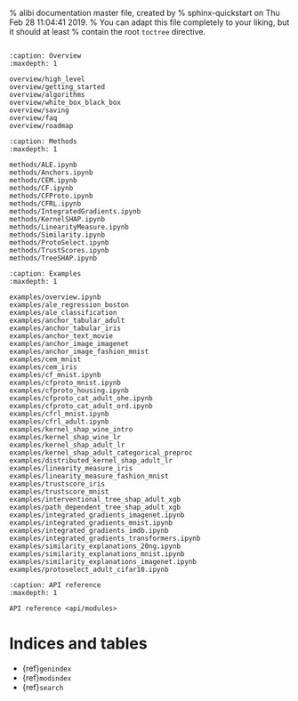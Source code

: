 % alibi documentation master file, created by
% sphinx-quickstart on Thu Feb 28 11:04:41 2019.
% You can adapt this file completely to your liking, but it should at least
% contain the root `toctree` directive.

```{include} landing.md
```

```{toctree}
:caption: Overview
:maxdepth: 1

overview/high_level
overview/getting_started
overview/algorithms
overview/white_box_black_box
overview/saving
overview/faq
overview/roadmap
```

```{toctree}
:caption: Methods
:maxdepth: 1

methods/ALE.ipynb
methods/Anchors.ipynb
methods/CEM.ipynb
methods/CF.ipynb
methods/CFProto.ipynb
methods/CFRL.ipynb
methods/IntegratedGradients.ipynb
methods/KernelSHAP.ipynb
methods/LinearityMeasure.ipynb
methods/Similarity.ipynb
methods/ProtoSelect.ipynb
methods/TrustScores.ipynb
methods/TreeSHAP.ipynb
```

```{toctree}
:caption: Examples
:maxdepth: 1

examples/overview.ipynb
examples/ale_regression_boston
examples/ale_classification
examples/anchor_tabular_adult
examples/anchor_tabular_iris
examples/anchor_text_movie
examples/anchor_image_imagenet
examples/anchor_image_fashion_mnist
examples/cem_mnist
examples/cem_iris
examples/cf_mnist.ipynb
examples/cfproto_mnist.ipynb
examples/cfproto_housing.ipynb
examples/cfproto_cat_adult_ohe.ipynb
examples/cfproto_cat_adult_ord.ipynb
examples/cfrl_mnist.ipynb
examples/cfrl_adult.ipynb
examples/kernel_shap_wine_intro
examples/kernel_shap_wine_lr
examples/kernel_shap_adult_lr
examples/kernel_shap_adult_categorical_preproc
examples/distributed_kernel_shap_adult_lr
examples/linearity_measure_iris
examples/linearity_measure_fashion_mnist
examples/trustscore_iris
examples/trustscore_mnist
examples/interventional_tree_shap_adult_xgb
examples/path_dependent_tree_shap_adult_xgb
examples/integrated_gradients_imagenet.ipynb
examples/integrated_gradients_mnist.ipynb
examples/integrated_gradients_imdb.ipynb
examples/integrated_gradients_transformers.ipynb
examples/similarity_explanations_20ng.ipynb
examples/similarity_explanations_mnist.ipynb
examples/similarity_explanations_imagenet.ipynb
examples/protoselect_adult_cifar10.ipynb
```

```{toctree}
:caption: API reference
:maxdepth: 1

API reference <api/modules>
```

# Indices and tables

- {ref}`genindex`
- {ref}`modindex`
- {ref}`search`
